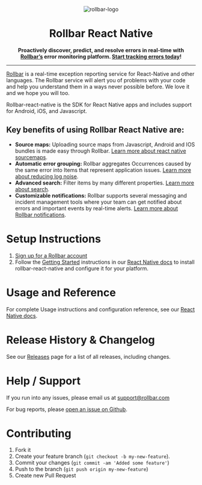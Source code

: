 <p align="center">
  <img alt="rollbar-logo" src="https://user-images.githubusercontent.com/3300063/207964480-54eda665-d6fe-4527-ba51-b0ab3f41f10b.png" />
</p>

<h1 align="center">Rollbar React Native</h1>

<p align="center">
  <strong>Proactively discover, predict, and resolve errors in real-time with <a href="https://rollbar.com">Rollbar’s</a> error monitoring platform. <a href="https://rollbar.com/signup/">Start tracking errors today</a>!</strong>
</p>

---

[Rollbar](https://rollbar.com) is a real-time exception reporting service for React-Native and other languages. The Rollbar service will
alert you of problems with your code and help you understand them in a ways never possible before. We love it and we hope you will too.

Rollbar-react-native is the SDK for React Native apps and includes support for Android, iOS, and Javascript.

## Key benefits of using Rollbar React Native are:
- **Source maps:** Uploading source maps from Javascript, Android and IOS bundles is made easy through Rollbar. <a href="https://docs.rollbar.com/docs/react-native#source-maps">Learn more about react native sourcemaps</a>.
- **Automatic error grouping:** Rollbar aggregates Occurrences caused by the same error into Items that represent application issues. <a href="https://docs.rollbar.com/docs/grouping-occurrences">Learn more about reducing log noise</a>.
- **Advanced search:** Filter items by many different properties. <a href="https://docs.rollbar.com/docs/search-items">Learn more about search</a>.
- **Customizable notifications:** Rollbar supports several messaging and incident management tools where your team can get notified about errors and important events by real-time alerts. <a href="https://docs.rollbar.com/docs/notifications">Learn more about Rollbar notifications</a>.


# Setup Instructions

1. [Sign up for a Rollbar account](https://rollbar.com/signup)
2. Follow the [Getting Started](https://rollbar.readme.io/docs/react-native#section-getting-started) instructions in our [React Native docs](https://rollbar.readme.io/docs/react-native) to install rollbar-react-native and configure it for your platform.

# Usage and Reference

For complete Usage instructions and configuration reference, see our [React Native docs](https://rollbar.readme.io/docs/react-native#section-configuration).

# Release History & Changelog

See our [Releases](https://github.com/rollbar/rollbar-react-native/releases) page for a list of all releases, including changes.

# Help / Support

If you run into any issues, please email us at [support@rollbar.com](mailto:support@rollbar.com)

For bug reports, please [open an issue on Github](https://github.com/rollbar/rollbar-react-native/issues/new).

# Contributing

1. Fork it
2. Create your feature branch (```git checkout -b my-new-feature```).
3. Commit your changes (```git commit -am 'Added some feature'```)
4. Push to the branch (```git push origin my-new-feature```)
5. Create new Pull Request
